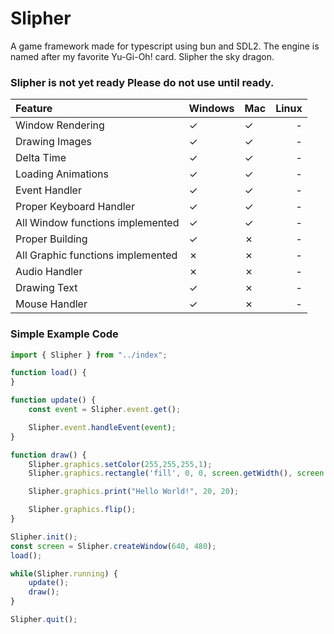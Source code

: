 # Slipher

A game framework made for typescript using bun and SDL2. The engine is named after my favorite Yu-Gi-Oh! card. Slipher the sky dragon.

### Slipher is not yet ready Please do not use until ready.

|Feature|Windows|Mac|Linux|
|:-------|--------|--------|-----:|
|Window Rendering| &check;|&check;|-|
|Drawing Images| &check;|&check;|-|
|Delta Time| &check;|&check;|-|
|Loading Animations| &check;|&check;|-|
|Event Handler| &check;|&check;|-|
|Proper Keyboard Handler| &check;|&check;|-|
|All Window functions implemented| &check;|&check;|-|
|Proper Building| &check;|&cross;|-|
|All Graphic functions implemented| &cross;|&cross;|-|
|Audio Handler| &cross;|&cross;|-|
|Drawing Text| &check;|&cross;|-|
|Mouse Handler| &check; | &cross;| -|


### Simple Example Code

```ts
import { Slipher } from "../index";

function load() {
}

function update() {
    const event = Slipher.event.get();

    Slipher.event.handleEvent(event);
}

function draw() {
    Slipher.graphics.setColor(255,255,255,1);
    Slipher.graphics.rectangle('fill', 0, 0, screen.getWidth(), screen.getHeight());

    Slipher.graphics.print("Hello World!", 20, 20);    

    Slipher.graphics.flip();
}

Slipher.init();
const screen = Slipher.createWindow(640, 480);
load();

while(Slipher.running) {
    update();
    draw();
}

Slipher.quit();
```